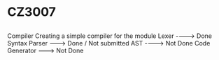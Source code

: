 # CZ3007


##
Compiler
Creating a simple compiler for the module
Lexer ----> Done
Syntax Parser ---> Done / Not submitted
AST ----> Not Done
Code Generator ---> Not Done
